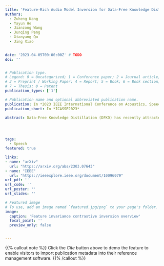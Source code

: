 ```yaml
---
title: 'Feature-Rich Audio Model Inversion for Data-Free Knowledge Distillation Towards General Sound Classification'
authors:
  - Zuheng Kang
  - Yayun He
  - Jianzong Wang
  - Junqing Peng
  - Xiaoyang Qu
  - Jing Xiao

 
date: '2023-04-05T00:00:00Z' # TODO
doi: ''


# Publication type.
# Legend: 0 = Uncategorized; 1 = Conference paper; 2 = Journal article;
# 3 = Preprint / Working Paper; 4 = Report; 5 = Book; 6 = Book section;
# 7 = Thesis; 8 = Patent
publication_types: ['1']

# Publication name and optional abbreviated publication name.
publication: In *2023 IEEE International Conference on Acoustics, Speech and Signal Processing*
publication_short: In *ICASSP2023*

abstract: Data-Free Knowledge Distillation (DFKD) has recently attracted growing attention in the academic community, especially with major breakthroughs in computer vision. Despite promising results, the technique has not been well applied to audio and signal processing. Due to the variable duration of audio signals, it has its own unique way of modeling. In this work, we propose feature-rich audio model inversion (FRAMI), a data-free knowledge distillation framework for general sound classification tasks. It first generates high-quality and feature-rich Mel-spectrograms through a feature-invariant contrastive loss. Then, the hidden states before and after the statistics pooling layer are reused when knowledge distillation is performed on these feature-rich samples. Experimental results on the Urbansound8k, ESC-50, and audioMNIST datasets demonstrate that FRAMI can generate feature-rich samples. Meanwhile, the accuracy of the student model is further improved by reusing the hidden state and significantly outperforms the baseline method.




tags:
  - Speech
featured: true

links:
- name: "arXiv"
  url: "https://arxiv.org/abs/2303.07643"
- name: "IEEE"
  url: "https://ieeexplore.ieee.org/document/10096079"
url_pdf: ''
url_code: ''
url_poster: ''
url_slides: ''

# Featured image
# To use, add an image named `featured.jpg/png` to your page's folder.
image:
  caption: 'Feature invariance contrastive inversion overview'
  focal_point: ''
  preview_only: false


---
```


{{% callout note %}}
Click the _Cite_ button above to demo the feature to enable visitors to import publication metadata into their reference management software.
{{% /callout %}}

